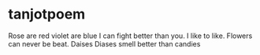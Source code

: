 # tanjotpoem
Rose are red violet are blue I can fight better than you.
I like to like.
Flowers can never be beat.
Daises
Diases smell better than candies
